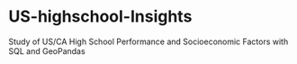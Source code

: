 # US-highschool-Insights
Study of US/CA High School Performance and Socioeconomic Factors with SQL and GeoPandas
